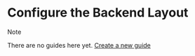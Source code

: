 # Configure the Backend Layout

> [!NOTE]
> There are no guides here yet. [Create a new guide](https://github.com/TYPO3-Documentation/TYPO3CMS-Guide-StepByStep/new/contrib/Documentation/00Incoming?filename=GiveYourGuideAName.md&value=Copy%20content%20the%20template%20from%3A%20https%3A%2F%2Fraw.githubusercontent.com%2FTYPO3-Documentation%2FTYPO3CMS-Guide-StepByStep%2Frefs%2Fheads%2Fcontrib%2FDocumentation%2F90Contribute%2F10Template%2FIndex.md)
